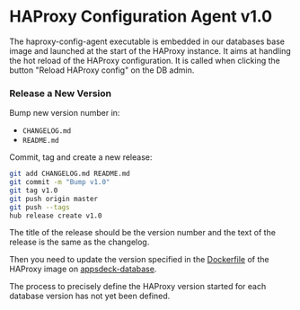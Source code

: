 # HAProxy Configuration Agent v1.0

The haproxy-config-agent executable is embedded in our databases base image and launched at the start of the HAProxy instance. It aims at handling the hot reload of the HAProxy configuration. It is called when clicking the button "Reload HAProxy config" on the DB admin.

### Release a New Version

Bump new version number in:

- `CHANGELOG.md`
- `README.md`

Commit, tag and create a new release:

```sh
git add CHANGELOG.md README.md
git commit -m "Bump v1.0"
git tag v1.0
git push origin master
git push --tags
hub release create v1.0
```

The title of the release should be the version number and the text of the release is the same as the changelog.

Then you need to update the version specified in the [Dockerfile](https://github.com/Scalingo/appsdeck-database/blob/master/docker/haproxy/1.7/Dockerfile) of the HAProxy image on [appsdeck-database](https://github.com/Scalingo/appsdeck-database).

The process to precisely define the HAProxy version started for each database version has not yet been defined.
